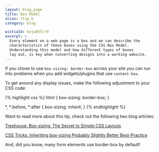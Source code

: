 ```yaml
---
layout: blog_page
title: Box Model
alias: /tip-b
category: blog

wistiaId: koja055lr9
excerpt: >
  Every element on a web page is a box and we can describe the 
  characteristics of these boxes using the CSS Box Model. 
  Understanding this model and how different types of boxes 
  lay out, is key when converting designs into a working website.
---
```


If you chose to use `box-sizing: border-box` across your site you can run into problems when you add widgets/plugins that use `content-box`.

To get around any display issues, make the following adjustment to your CSS code:

{% highlight css %}
html {
	box-sizing: border-box;
}

*, *:before, *:after {
	box-sizing: inherit;
}
{% endhighlight %}

Want to read more about this tip, check out the following two blog articles:

[Treehouse: Box-sizing: The Secret to Simple CSS Layouts](http://blog.teamtreehouse.com/box-sizing-secret-simple-css-layouts#comment-50223)

[CSS Tricks: Inheriting box-sizing Probably Slightly Better Best-Practice](https://css-tricks.com/inheriting-box-sizing-probably-slightly-better-best-practice/)

And, did you know, many form elements use border-box by default!
